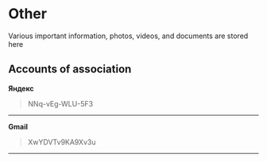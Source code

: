 # Other
Various important information, photos, videos, and documents are stored here
## Accounts of association
**Яндекс**
>NNq-vEg-WLU-5F3
---
**Gmail**
>XwYDVTv9KA9Xv3u
---
